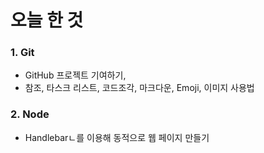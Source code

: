 # 오늘 한 것
### 1. Git
- GitHub 프로젝트 기여하기,
- 참조, 타스크 리스트, 코드조각, 마크다운, Emoji, 이미지 사용법

### 2. Node
- Handlebarㄴ를 이용해 동적으로 웹 페이지 만들기